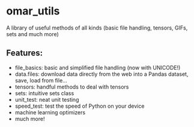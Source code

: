 # omar_utils
A library of useful methods of all kinds (basic file handling, tensors, GIFs, sets and much more)

## Features:

- file_basics: basic and simplified file handling (now with UNICODE!)
- data.files: download data directly from the web into a Pandas dataset, save, load from file...
- tensors: handful methods to deal with tensors
- sets: intuitive sets class
- unit_test: neat unit testing
- speed_test: test the speed of Python on your device
- machine learning optimizers
- much more!
